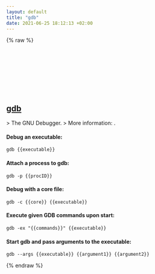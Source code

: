 ```yaml
---
layout: default
title: "gdb"
date: 2021-06-25 18:12:13 +02:00
---
```

{% raw %}
<h2 id="gdb">
  <a href="/en/common/gdb.html">gdb</a> <a href="#gdb"><svg class="icon">
    <use href="/assets/images/unicode_sprite.svg#link" />
  </svg></a>
</h2>
> The GNU Debugger.
> More information: <https://www.gnu.org/software/gdb>.

#### Debug an executable:
```shell
gdb {{executable}}
```
#### Attach a process to gdb:
```shell
gdb -p {{procID}}
```
#### Debug with a core file:
```shell
gdb -c {{core}} {{executable}}
```
#### Execute given GDB commands upon start:
```shell
gdb -ex "{{commands}}" {{executable}}
```
#### Start gdb and pass arguments to the executable:
```shell
gdb --args {{executable}} {{argument1}} {{argument2}}
```
{% endraw %}